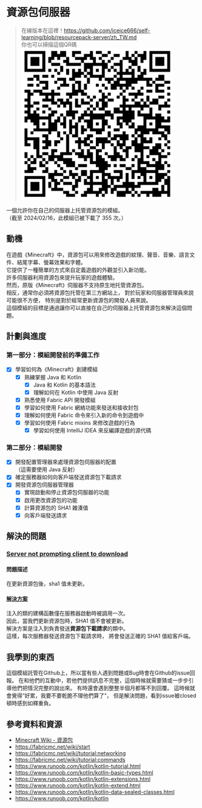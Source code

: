 
# 資源包伺服器

> 在線版本在這裡！https://github.com/iceice666/self-learning/blob/resourcepack-server/zh_TW.md  
> 你也可以掃描這個QR碼
> ![](qrcode_zh.png)

一個允許你在自己的伺服器上托管資源包的模組。  
（截至 2024/02/16，此模組已被下載了 355 次。）  

## 動機

在遊戲《Minecraft》中，資源包可以用來修改遊戲的紋理、聲音、音樂、語言文件、結尾字幕、螢幕效果和字體。  
它提供了一種簡單的方式來自定義遊戲的外觀並引入新功能。  
許多伺服器利用資源包來提升玩家的遊戲體驗。  
然而，原版《Minecraft》伺服器不支持原生地托管資源包。  
相反，通常你必須將資源包托管在第三方網站上，
對於玩家和伺服器管理員來說可能很不方便，
特別是對於經常更新資源包的開發人員來說。  
這個模組的目標是通過讓你可以直接在自己的伺服器上托管資源包來解決這個問題。

## 計劃與進度

### 第一部分：模組開發前的準備工作

- [x] 學習如何為《Minecraft》創建模組
    - [x] 熟練掌握 Java 和 Kotlin
        - [x] Java 和 Kotlin 的基本語法
        - [x] 理解如何在 Kotlin 中使用 Java 反射
    - [x] 熟悉使用 Fabric API 開發模組
    - [x] 學習如何使用 Fabric 網絡功能來發送和接收封包
    - [x] 理解如何使用 Fabric 命令來引入新的命令到遊戲中
    - [x] 學習如何使用 Fabric mixins 來修改遊戲的行為
        - [x] 學習如何使用 IntelliJ IDEA 來反編譯遊戲的源代碼

### 第二部分：模組開發

- [x] 開發配置管理器來處理資源包伺服器的配置  
      （這需要使用 Java 反射）
- [x] 確定服務器如何向客戶端發送資源包下載請求
- [x] 開發資源包伺服器管理器
    - [x] 實現啟動和停止資源包伺服器的功能
    - [x] 啟用更改資源包的功能
    - [x] 計算資源包的 SHA1 雜湊值
    - [x] 向客戶端發送請求

## 解決的問題

### [Server not prompting client to download](https://github.com/iceice666/resourcepack-server/issues/3) 

#### 問題描述

在更新資源包後，sha1 值未更新。

#### [解決方案](https://github.com/iceice666/resourcepack-server/pull/4/commits/91e0ff98ac171994bc61f9500f04c04ce6767dfc)  

注入的類的建構函數僅在服務器啟動時被調用一次。  
因此，當我們更新資源包時，SHA1 值不會被更新。  
解決方案是注入到負責發送**資源包下載請求**的類中。  
這樣，每次服務器發送資源包下載請求時，
將會發送正確的 SHA1 值給客戶端。

## 我學到的東西

這個模組託管在Github上，所以當有些人遇到問題或Bug時會在Github的issue回報。
在和他們的互動中，若他們提供訊息不完整，這個時候就需要猜或一步步引導他們把情況完整的說出來。
有時還會遇到整整半個月都等不到回覆。
這時候就會覺得“好累，我要不要乾脆不理他們算了”，
但是解決問題，看到issue被closed頓時感到如釋重負。

## 參考資料和資源

- [Minecraft Wiki - 資源包](https://minecraft.gamepedia.com/Resource_pack)
- https://fabricmc.net/wiki/start
- https://fabricmc.net/wiki/tutorial:networking
- https://fabricmc.net/wiki/tutorial:commands
- https://www.runoob.com/kotlin/kotlin-tutorial.html
- https://www.runoob.com/kotlin/kotlin-basic-types.html
- https://www.runoob.com/kotlin/kotlin-extensions.html
- https://www.runoob.com/kotlin/kotlin-extend.html
- https://www.runoob.com/kotlin/kotlin-data-sealed-classes.html
- https://www.runoob.com/kotlin/kotlin

